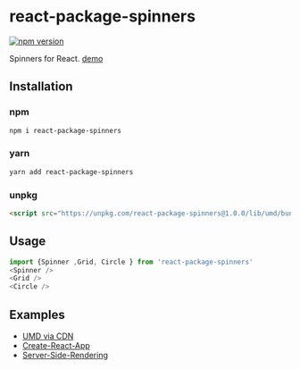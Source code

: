 # react-package-spinners
[![npm version](https://badge.fury.io/js/react-package-spinners.svg)](https://badge.fury.io/js/react-package-spinners)

Spinners for React. [demo](https://elagrebiali.github.io/react-package-spinners)

## Installation

### npm 
```sh
npm i react-package-spinners
```
### yarn
```sh
yarn add react-package-spinners
```
### unpkg

```html
<script src="https://unpkg.com/react-package-spinners@1.0.0/lib/umd/bundle.umd.js" ></script>
```
## Usage

```js
import {Spinner ,Grid, Circle } from 'react-package-spinners'
<Spinner />
<Grid />
<Circle />
```

## Examples
- [UMD via CDN](./examples/cdn)
- [Create-React-App](./examples/cra)
- [Server-Side-Rendering](./examples/ssr)

